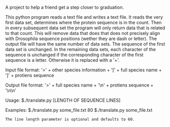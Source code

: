 A project to help a friend get a step closer to graduation.

This python program reads a text file and writes a text file. It reads the very first data set, determines where the protein sequence is in the count. Then in every subsequent data set the program will only return data that is related to that count. This will remove data that does that does not precisely align with Drosophila sequence positions  (wether they are dash or letter). The output file will have the same number of data sets. The sequence of the first data set is unchanged. In the remaining data sets, each character of the sequence is unchanged if the corresponding character of the first sequence is a letter. Otherwise it is replaced with a '+'.

Input file format:
    '>' + other species information + '\[' + full species name + ']' +
    protiens sequence

Output file format:
    '>' + full species name + '\n' + protiens sequence + '\n\n'

Usage:
    $./translate.py <FILE NAME> [LENGTH OF SEQUENCE LINES]

Examples:
    $./translate.py some_file.txt 80
    $./translate.py some_file.txt

    The line length parameter is optional and defaults to 60.

